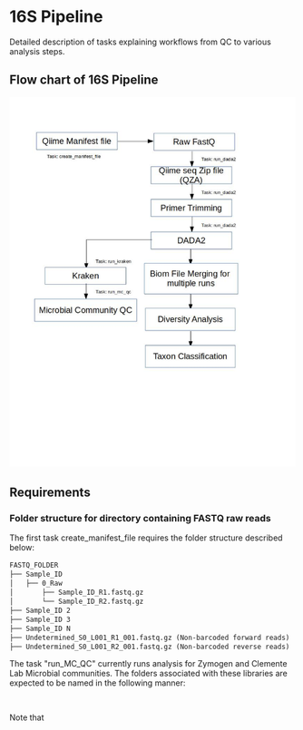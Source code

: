 # 16S Pipeline 

Detailed description of tasks explaining workflows from QC to various analysis steps. 

## Flow chart of 16S Pipeline 

![16s_rake_pipeline.png](https://github.com/ajaybabu27/microbiome_pdb_pipeline/blob/master/docs/16s_rake_pipeline.jpg)


## Requirements

### Folder structure for directory containing FASTQ raw reads 

The first task create_manifest_file requires the folder structure described below:
```
FASTQ_FOLDER
├── Sample_ID
│   ├── 0_Raw 
│       ├── Sample_ID_R1.fastq.gz 
│       └── Sample_ID_R2.fastq.gz 
├── Sample_ID 2
├── Sample_ID 3
├── Sample_ID N
├── Undetermined_S0_L001_R1_001.fastq.gz (Non-barcoded forward reads) 
├── Undetermined_S0_L001_R2_001.fastq.gz (Non-barcoded reverse reads) 
```
The task "run_MC_QC" currently runs analysis for Zymogen and Clemente Lab Microbial communities. The folders associated with these libraries are
expected to be named in the following manner:
```


```
Note that 

   
